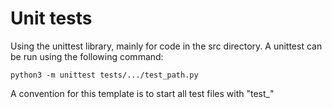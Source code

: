 # Unit tests
Using the unittest library, mainly for code in the src directory. A unittest can be run using the following command:
```
python3 -m unittest tests/.../test_path.py
```

A convention for this template is to start all test files with "test_"